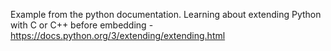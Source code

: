 Example from the python documentation. Learning about extending Python with C or C++ before embedding - https://docs.python.org/3/extending/extending.html